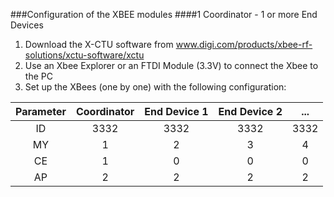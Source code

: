 ###Configuration of the XBEE modules
####1 Coordinator - 1 or more End Devices
1. Download the X-CTU software from www.digi.com/products/xbee-rf-solutions/xctu-software/xctu
2. Use an Xbee Explorer or an FTDI Module (3.3V) to connect the Xbee to the PC
3. Set up the XBees (one by one) with the following configuration:

Parameter | Coordinator | End Device 1 | End Device 2 | ...
:--------:|:-----------:|:------------:|:------------:|:-------:
ID        |     3332    |      3332    |     3332     | 3332
MY        |      1      |       2      |       3      |   4
CE        |      1      |       0      |       0      |   0
AP        |      2      |       2      |       2      |   2

